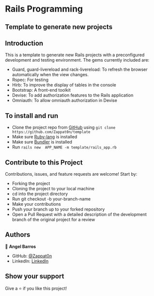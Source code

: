 # Rails Programming

## Template to generate new projects

## Introduction

This is a template to generate new Rails projects with a preconfigured development and testing environment. The gems currently included are:

- Guard, guard-livereload and rack-livereload: To refresh the browser automatically when the view changes.
- Rspec: For testing
- Hirb: To improve the display of tables in the console
- Bootstrap: A front-end toolkit
- Devise: To add authorization features to the Rails application
- Omniauth: To allow omniauth authorization in Devise

## To install and run

- Clone the project repo from [GitHub](https://github.com/Zappat0n/template) using `git clone https://github.com/Zappat0n/template`
- Make sure [Ruby-lang](https://www.ruby-lang.org/en/) is installed
- Make sure [Bundler](https://bundler.io/) is installed
- Run `rails new  APP_NAME -m template/rails_app.rb`

## Contribute to this Project

Contributions, issues, and feature requests are welcome! Start by:

  - Forking the project
  - Cloning the project to your local machine
  - cd into the project directory
  - Run git checkout -b your-branch-name
  - Make your contributions
  - Push your branch up to your forked repository
  - Open a Pull Request with a detailed description of the development branch of the original project for a review

## Authors

👤 **Angel Barros**

- GitHub: [@Zappat0n](https://github.com/Zappat0n)
- LinkedIn: [LinkedIn](https://www.linkedin.com/in/angel-barros/)

## Show your support

Give a ⭐️ if you like this project!
